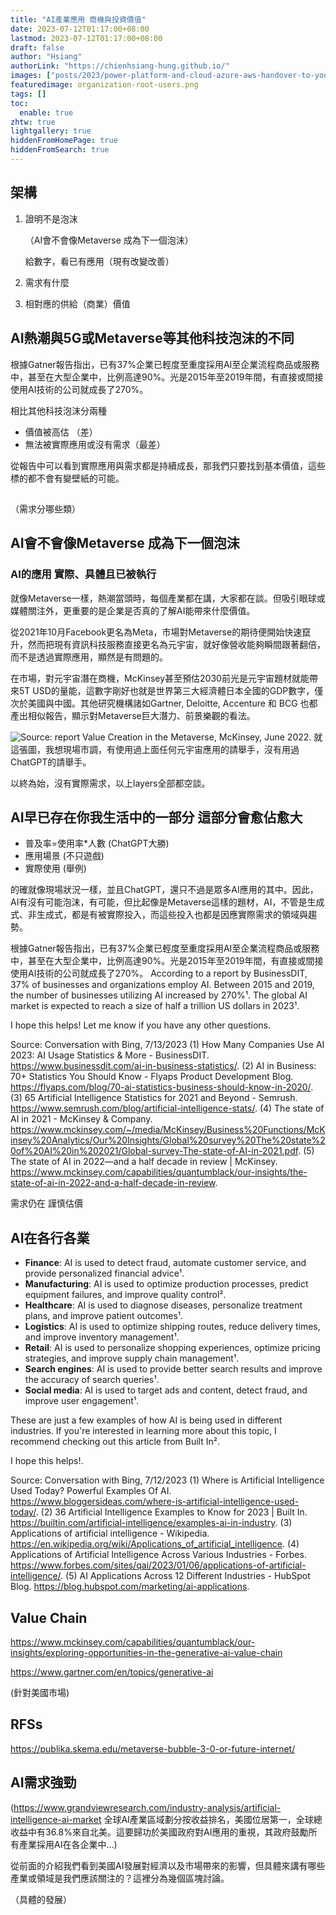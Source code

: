 ```yaml
---
title: "AI產業應用 商機與投資價值"
date: 2023-07-12T01:17:00+08:00
lastmod: 2023-07-12T01:17:00+08:00
draft: false
author: "Hsiang"
authorLink: "https://chienhsiang-hung.github.io/"
images: ["posts/2023/power-platform-and-cloud-azure-aws-handover-to-your-colleagues/organization-root-users.png"]
featuredimage: organization-root-users.png
tags: []
toc:
  enable: true
zhtw: true
lightgallery: true
hiddenFromHomePage: true
hiddenFromSearch: true
---
```

## 架構
1. 證明不是泡沫

    （AI會不會像Metaverse 成為下一個泡沫）

    給數字，看已有應用（現有改變改善）
2. 需求有什麼
3. 相對應的供給（商業）價值
## AI熱潮與5G或Metaverse等其他科技泡沫的不同
根據Gatner報告指出，已有37%企業已輕度至重度採用AI至企業流程商品或服務中，甚至在大型企業中，比例高達90%。光是2015年至2019年間，有直接或間接使用AI技術的公司就成長了270%。

相比其他科技泡沫分兩種
- 價值被高估 （差）
- 無法被實際應用或沒有需求（最差）

從報告中可以看到實際應用與需求都是持續成長，那我們只要找到基本價值，這些標的都不會有變壁紙的可能。
## 
（需求分哪些類）


## AI會不會像Metaverse 成為下一個泡沫
### AI的應用 實際、具體且已被執行

就像Metaverse一樣，熱潮當頭時，每個產業都在講，大家都在談。但吸引眼球或媒體關注外，更重要的是企業是否真的了解AI能帶來什麼價值。

從2021年10月Facebook更名為Meta，市場對Metaverse的期待便開始快速竄升，然而把現有資訊科技服務直接更名為元宇宙，就好像營收能夠瞬間跟著翻倍，而不是透過實際應用，顯然是有問題的。

在市場，對元宇宙潛在商機，McKinsey甚至預估2030前光是元宇宙題材就能帶來5T USD的量能，這數字剛好也就是世界第三大經濟體日本全國的GDP數字，僅次於美國與中國。其他研究機構諸如Gartner, Deloitte, Accenture 和 BCG 也都產出相似報告，顯示對Metaverse巨大潛力、前景樂觀的看法。

![Source: report Value Creation in the Metaverse, McKinsey, June 2022.](https://publika.skema.edu/wp-content/uploads/2022/10/Couches-metavers.pddng.webp "Source: report Value Creation in the Metaverse, McKinsey, June 2022.")
就這張圖，我想現場市調，有使用過上面任何元宇宙應用的請舉手，沒有用過ChatGPT的請舉手。

以終為始，沒有實際需求，以上layers全部都空談。

## AI早已存在你我生活中的一部分 這部分會愈佔愈大
- 普及率=使用率*人數 (ChatGPT大勝)
- 應用場景 (不只遊戲)
- 實際使用 (舉例)

的確就像現場狀況一樣，並且ChatGPT，還只不過是眾多AI應用的其中。因此，AI有沒有可能泡沫，有可能，但比起像是Metaverse這樣的題材，AI，不管是生成式、非生成式，都是有被實際投入，而這些投入也都是因應實際需求的領域與趨勢。

根據Gatner報告指出，已有37%企業已輕度至重度採用AI至企業流程商品或服務中，甚至在大型企業中，比例高達90%。光是2015年至2019年間，有直接或間接使用AI技術的公司就成長了270%。
According to a report by BusinessDIT, 37% of businesses and organizations employ AI. Between 2015 and 2019, the number of businesses utilizing AI increased by 270%¹. The global AI market is expected to reach a size of half a trillion US dollars in 2023¹. 

I hope this helps! Let me know if you have any other questions.

Source: Conversation with Bing, 7/13/2023
(1) How Many Companies Use AI 2023: AI Usage Statistics & More - BusinessDIT. https://www.businessdit.com/ai-in-business-statistics/.
(2) AI in Business: 70+ Statistics You Should Know - Flyaps Product Development Blog. https://flyaps.com/blog/70-ai-statistics-business-should-know-in-2020/.
(3) 65 Artificial Intelligence Statistics for 2021 and Beyond - Semrush. https://www.semrush.com/blog/artificial-intelligence-stats/.
(4) The state of AI in 2021 - McKinsey & Company. https://www.mckinsey.com/~/media/McKinsey/Business%20Functions/McKinsey%20Analytics/Our%20Insights/Global%20survey%20The%20state%20of%20AI%20in%202021/Global-survey-The-state-of-AI-in-2021.pdf.
(5) The state of AI in 2022—and a half decade in review | McKinsey. https://www.mckinsey.com/capabilities/quantumblack/our-insights/the-state-of-ai-in-2022-and-a-half-decade-in-review.

需求仍在 謹慎估價

## AI在各行各業
- **Finance**: AI is used to detect fraud, automate customer service, and provide personalized financial advice¹.
- **Manufacturing**: AI is used to optimize production processes, predict equipment failures, and improve quality control².
- **Healthcare**: AI is used to diagnose diseases, personalize treatment plans, and improve patient outcomes¹.
- **Logistics**: AI is used to optimize shipping routes, reduce delivery times, and improve inventory management¹.
- **Retail**: AI is used to personalize shopping experiences, optimize pricing strategies, and improve supply chain management¹.
- **Search engines**: AI is used to provide better search results and improve the accuracy of search queries¹.
- **Social media**: AI is used to target ads and content, detect fraud, and improve user engagement¹.

These are just a few examples of how AI is being used in different industries. If you're interested in learning more about this topic, I recommend checking out this article from Built In².

I hope this helps!.

Source: Conversation with Bing, 7/12/2023
(1) Where is Artificial Intelligence Used Today? Powerful Examples Of AI. https://www.bloggersideas.com/where-is-artificial-intelligence-used-today/.
(2) 36 Artificial Intelligence Examples to Know for 2023 | Built In. https://builtin.com/artificial-intelligence/examples-ai-in-industry.
(3) Applications of artificial intelligence - Wikipedia. https://en.wikipedia.org/wiki/Applications_of_artificial_intelligence.
(4) Applications of Artificial Intelligence Across Various Industries - Forbes. https://www.forbes.com/sites/qai/2023/01/06/applications-of-artificial-intelligence/.
(5) AI Applications Across 12 Different Industries - HubSpot Blog. https://blog.hubspot.com/marketing/ai-applications.

## Value Chain
https://www.mckinsey.com/capabilities/quantumblack/our-insights/exploring-opportunities-in-the-generative-ai-value-chain

https://www.gartner.com/en/topics/generative-ai

(針對美國市場)

## RFSs
https://publika.skema.edu/metaverse-bubble-3-0-or-future-internet/

## AI需求強勁
(https://www.grandviewresearch.com/industry-analysis/artificial-intelligence-ai-market
全球AI產業區域劃分按收益排名，美國位居第一，全球總收益中有36.8%來自北美。這要歸功於美國政府對AI應用的重視，其政府鼓勵所有產業採用AI在各企業中…)


從前面的介紹我們看到美國AI發展對經濟以及市場帶來的影響，但具體來講有哪些產業或領域是我們應該關注的？這裡分為幾個區塊討論。

（具體的發展）



